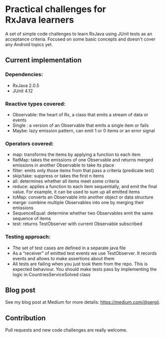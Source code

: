 # Practical challenges for RxJava learners

A set of simple code challenges to learn RxJava using JUnit tests as an acceptance criteria. Focused on some basic concepts and doesn't cover any Android topics yet.

## Current implementation
### Dependencies:
- RxJava 2.0.5 
- JUnit 4.12

### Reactive types covered:
- Observable: the heart of Rx, a class that emits a stream of data or events
- Single : a version of an Observable that emits a single item or fails
- Maybe: lazy emission pattern, can emit 1 or 0 items or an error signal

### Operators covered:
- map: transforms the items by applying a function to each item
- flatMap: takes the emissions of one Observable and returns merged emissions in another Observable to take its place
- filter: emits only those items from that pass a criteria (predicate test)
- skip/take: suppress or takes the first n items 
- all: determines whether all items meet some criteria
- reduce: applies a function to each item sequentially, and emit the final value. For example, it can be used to sum up all emitted items
- toMap: converts an Observable into another object or data structure
- merge: combine multiple Observables into one by merging their emissions
- SequenceEqual: determine whether two Observables emit the same sequence of items
- test: returns TestObserver with current Observable subscribed

### Testing approach:
- The set of test cases are defined in a separate java file
- As a “receiver” of emitted test events we use TestObserver. It records events and allows to make assertions about them
- All tests are failing when you just took them from the repo. This is expected behaviour. You should make tests pass by implementing the logic in CountriesServiceSolved class

## Blog post
See my blog post at Medium for more details: https://medium.com/@sergii.

## Contribution
Pull requests and new code challenges are really welcome.
